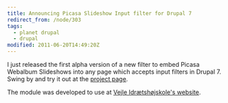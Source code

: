 ```yaml
---
title: Announcing Picasa Slideshow Input filter for Drupal 7
redirect_from: /node/303
tags:
  - planet drupal
  - drupal
modified: 2011-06-20T14:49:20Z
---
```


I just released the first alpha version of a new filter to embed Picasa Webalbum Slideshows into any page which accepts input filters in Drupal 7. Swing by and try it out at the [project page](http://drupal.org/project/picasa_slideshow_filter).

The module was developed to use at [Vejle Idrætshøjskole's website](http://vih.dk/).
